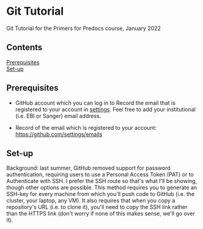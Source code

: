 # Git Tutorial

Git Tutorial for the Primers for Predocs course, January 2022

## Contents
[Prerequisites](#prerequisites)<br>
[Set-up](#set-up)<br>

## Prerequisites
* GitHub account which you can log in to
Record the email that is registered to your account in [settings](https://github.com/settings/emails). Feel free to add your institutional (i.e. EBI or Sanger) email address.

* Record of the email which is registered to your account:
    https://github.com/settings/emails 

## Set-up
Background: last summer, GitHub removed support for password authentication, requiring users to use a Personal Access Token (PAT) or to Authenticate with SSH. I prefer the SSH route so that's what I'll be showing, though other options are possible. This method requires you to generate an SSH-key for every machine from which you'll push code to GitHub (i.e. the cluster, your laptop, any VM). It also requires that when you copy a repository's URL (i.e. to clone it), you'll need to copy the SSH link rather than the HTTPS link (don't worry if none of this makes sense, we'll go over it).

